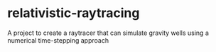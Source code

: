 # relativistic-raytracing
A project to create a raytracer that can simulate gravity wells using a numerical time-stepping approach
